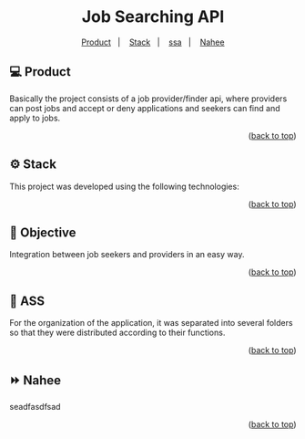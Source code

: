 <div id="top"></div>

<p align="center">
  <h1 align="center">Job Searching API</h1>
</p>

<p align="center">
  <a href="#-product">Product</a>&nbsp;&nbsp;&nbsp;|&nbsp;&nbsp;&nbsp;
  <a href="#-stack">Stack</a>&nbsp;&nbsp;&nbsp;|&nbsp;&nbsp;&nbsp;
  <a href="#-structure">ssa</a>&nbsp;&nbsp;&nbsp;|&nbsp;&nbsp;&nbsp;
  <a href="#-nahee">Nahee</a>
</p> 

## 💻 Product

<p>
Basically the project consists of a job provider/finder api, where providers can post jobs and accept or deny applications and seekers can find and apply to jobs.
</p>

<p align="right">(<a href="#top">back to top</a>)</p>

## ⚙ Stack

This project was developed using the following technologies:

<p align="right">(<a href="#top">back to top</a>)</p>

## 🎯 Objective

Integration between job seekers and providers in an easy way.

<p align="right">(<a href="#top">back to top</a>)</p>

## 🌌 ASS

For the organization of the application, it was separated into several folders so that they were distributed according
to their functions.

<p align="right">(<a href="#top">back to top</a>)</p>

## ⏩ Nahee

seadfasdfsad

<p align="right">(<a href="#top">back to top</a>)</p>
